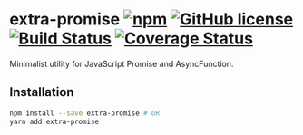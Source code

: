 # extra-promise [![npm](https://img.shields.io/npm/v/extra-promise.svg?maxAge=86400)](https://www.npmjs.com/package/extra-promise) [![GitHub license](https://img.shields.io/badge/license-MIT-blue.svg)](https://raw.githubusercontent.com/BlackGlory/extra-promise/master/LICENSE) [![Build Status](https://travis-ci.org/BlackGlory/extra-promise.svg?branch=master)](https://travis-ci.org/BlackGlory/extra-promise) [![Coverage Status](https://coveralls.io/repos/github/BlackGlory/extra-promise/badge.svg)](https://coveralls.io/github/BlackGlory/extra-promise)

Minimalist utility for JavaScript Promise and AsyncFunction.

## Installation

```sh
npm install --save extra-promise # OR
yarn add extra-promise
```

